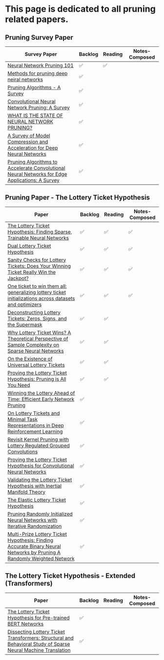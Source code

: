 # This page is dedicated to all pruning related papers. 


## Pruning Survey Paper

| Survey Paper              | Backlog | Reading | Notes-Composed | 
| ------------------------  |---------| --------| ---------------|
|[Neural Network Pruning 101](https://towardsdatascience.com/neural-network-pruning-101-af816aaea61)|:white_check_mark: |:white_check_mark:||
|[Methods for pruning deep neiral networks](http://usir.salford.ac.uk/id/eprint/64107/8/Methods_for_Pruning_Deep_Neural_Networks.pdf)| :white_check_mark: |||
|[Pruning Algorithms - A Survey](https://axon.cs.byu.edu/~martinez/classes/678/Papers/Reed_PruningSurvey.pdf)|:white_check_mark: ||| 
|[Convolutional Neural Network Pruning: A Survey](https://ieeexplore.ieee.org/stamp/stamp.jsp?tp=&arnumber=9189610)|:white_check_mark: |||
|[WHAT IS THE STATE OF NEURAL NETWORK PRUNING?](https://arxiv.org/pdf/2003.03033.pdf)|:white_check_mark: |||
|[A Survey of Model Compression and Acceleration for Deep Neural Networks](https://arxiv.org/abs/1710.09282)| :white_check_mark: |||
|[Pruning Algorithms to Accelerate Convolutional Neural Networks for Edge Applications: A Survey](https://arxiv.org/pdf/2005.04275.pdf)| :white_check_mark: |||


## Pruning Paper - The Lottery Ticket Hypothesis 

| Paper               | Backlog | Reading | Notes-Composed | 
| --------------------|---------| --------| ---------------|
| [The Lottery Ticket Hypothesis: Finding Sparse, Trainable Neural Networks](https://arxiv.org/abs/1803.03635)|:white_check_mark: |:white_check_mark:|:white_check_mark:|
| [Dual Lottery Ticket Hypothesis](https://openreview.net/forum?id=fOsN52jn25l)|:white_check_mark: |:white_check_mark:|:white_check_mark:|
| [Sanity Checks for Lottery Tickets: Does Your Winning Ticket Really Win the Jackpot?](https://papers.nips.cc/paper/2021/hash/6a130f1dc6f0c829f874e92e5458dced-Abstract.html)|:white_check_mark: |:white_check_mark:|:white_check_mark:|
| [One ticket to win them all: generalizing lottery ticket initializations across datasets and optimizers](https://arxiv.org/abs/1906.02773)|:white_check_mark: |:white_check_mark:|:white_check_mark:|
| [Deconstructing Lottery Tickets: Zeros, Signs, and the Supermask](https://arxiv.org/abs/1905.01067)|:white_check_mark: |:white_check_mark:||
| [Why Lottery Ticket Wins? A Theoretical Perspective of Sample Complexity on Sparse Neural Networks](https://papers.nips.cc/paper/2021/hash/15f99f2165aa8c86c9dface16fefd281-Abstract.html)|:white_check_mark: |:white_check_mark:||
| [On the Existence of Universal Lottery Tickets ](https://openreview.net/forum?id=SYB4WrJql1n)|:white_check_mark: |:white_check_mark:||
| [Proving the Lottery Ticket Hypothesis: Pruning is All You Need](https://arxiv.org/abs/2002.00585)|:white_check_mark: |:white_check_mark: ||
| [Winning the Lottery Ahead of Time: Efficient Early Network Pruning](https://proceedings.mlr.press/v162/rachwan22a.html) |:white_check_mark: |||
| [On Lottery Tickets and Minimal Task Representations in Deep Reinforcement Learning](https://openreview.net/forum?id=Fl3Mg_MZR-)|:white_check_mark: |||
| [Revisit Kernel Pruning with Lottery Regulated Grouped Convolutions](https://openreview.net/forum?id=LdEhiMG9WLO)|:white_check_mark: |||
| [Proving the Lottery Ticket Hypothesis for Convolutional Neural Networks](https://openreview.net/forum?id=Vjki79-619-)|:white_check_mark: |||
| [Validating the Lottery Ticket Hypothesis with Inertial Manifold Theory](https://papers.nips.cc/paper/2021/hash/fdc42b6b0ee16a2f866281508ef56730-Abstract.html)|:white_check_mark: |||
| [The Elastic Lottery Ticket Hypothesis](https://papers.nips.cc/paper/2021/hash/dfccdb8b1cc7e4dab6d33db0fef12b88-Abstract.html)|:white_check_mark: |||
| [Pruning Randomly Initialized Neural Networks with Iterative Randomization](https://papers.nips.cc/paper/2021/hash/23e582ad8087f2c03a5a31c125123f9a-Abstract.html)|:white_check_mark: |||
| [Multi-Prize Lottery Ticket Hypothesis: Finding Accurate Binary Neural Networks by Pruning A Randomly Weighted Network](https://openreview.net/forum?id=U_mat0b9iv)|:white_check_mark: |||


## The Lottery Ticket Hypothesis - Extended (Transformers)
| Paper              | Backlog | Reading | Notes-Composed|
| -------------------|---------|---------|---------------|
| [The Lottery Ticket Hypothesis for Pre-trained BERT Networks](https://proceedings.neurips.cc/paper/2020/file/b6af2c9703f203a2794be03d443af2e3-Paper.pdf)|:white_check_mark: |||
| [Dissecting Lottery Ticket Transformers: Structural and Behavioral Study of Sparse Neural Machine Translation](https://aclanthology.org/2020.blackboxnlp-1.19/)|:white_check_mark: |||


